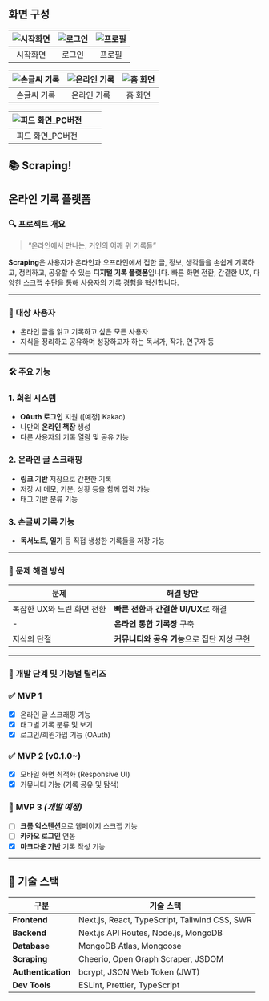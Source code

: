  ## 화면 구성

| ![시작화면](https://nr38fsf9m048ia4h.public.blob.vercel-storage.com/start-Cclt86Q9C4hJW6ChdGBxdKnhS4Hfx6.png) | ![로그인](https://nr38fsf9m048ia4h.public.blob.vercel-storage.com/login-tv0UxJVmHwE0816zWPQT8nmpqOMq3A.gif) | ![프로필](https://nr38fsf9m048ia4h.public.blob.vercel-storage.com/Profile-2muPIsQzgrxiizQTaFBoAbQipkKiJn.png) |
|:--:|:--:|:--:|
| 시작화면 | 로그인 | 프로필 |

| ![손글씨 기록](https://nr38fsf9m048ia4h.public.blob.vercel-storage.com/freecompress-%EC%86%90%EA%B8%80%EC%94%A8%EA%B8%B0%EB%A1%9D-qCKJZ0864WjOfwUZyktpTVasa2eG5y.gif) | ![온라인 기록](https://nr38fsf9m048ia4h.public.blob.vercel-storage.com/%EC%98%A8%EB%9D%BC%EC%9D%B8%EA%B8%B0%EB%A1%9D-tSVNvRWcF2nPkORvk1J6JUTM2d2i0x.gif) | ![홈 화면](https://nr38fsf9m048ia4h.public.blob.vercel-storage.com/%ED%99%88%ED%99%94%EB%A9%B4-NheJDnOnDkZcyFfp8obfSo08YBDhYJ.gif) |
|:--:|:--:|:--:|
| 손글씨 기록 | 온라인 기록 | 홈 화면 |

| ![피드 화면_PC버전](https://nr38fsf9m048ia4h.public.blob.vercel-storage.com/PC_%ED%94%BC%EB%93%9C-MJFvpyMdmjp9PaglgSX64AShm4lNBm.gif) |  |  |
|:--:|:--:|:--:|
| 피드 화면_PC버전 |  |  |


## 📚 Scraping!
## 온라인 기록 플랫폼

### 🔍 프로젝트 개요

> “온라인에서 만나는, 거인의 어깨 위 기록들”
> 

**Scraping**은 사용자가 온라인과 오프라인에서 접한 글, 정보, 생각들을 손쉽게 기록하고, 정리하고, 공유할 수 있는 **디지털 기록 플랫폼**입니다. 빠른 화면 전환, 간결한 UX, 다양한 스크랩 수단을 통해 사용자의 기록 경험을 혁신합니다.

---

### 🎯 대상 사용자

- 온라인 글을 읽고 기록하고 싶은 모든 사용자
- 지식을 정리하고 공유하며 성장하고자 하는 독서가, 작가, 연구자 등

---

### 🛠 주요 기능

### 1. **회원 시스템**

- **OAuth 로그인** 지원 ([예정] Kakao)
- 나만의 **온라인 책장** 생성
- 다른 사용자의 기록 열람 및 공유 기능

### 2. **온라인 글 스크래핑**

- **링크 기반** 저장으로 간편한 기록
- 저장 시 메모, 기분, 상황 등을 함께 입력 가능
- 태그 기반 분류 기능

### 3. 손글씨 **기록 기능**

- **독서노트, 일기** 등 직접 생성한 기록들을 저장 가능

---

### 🚀 문제 해결 방식

| 문제 | 해결 방안 |
| --- | --- |
| 복잡한 UX와 느린 화면 전환 | **빠른 전환**과 **간결한 UI/UX**로 해결 |
| - | **온라인 통합 기록장** 구축 |
| 지식의 단절 | **커뮤니티와 공유 기능**으로 집단 지성 구현 |

---

### 🔧 개발 단계 및 기능별 릴리즈

### ✅ **MVP 1**

- [x]  온라인 글 스크래핑 기능
- [x]  태그별 기록 분류 및 보기
- [x]  로그인/회원가입 기능 (OAuth)

### ✅ **MVP 2** (v0.1.0~)

- [x]  모바일 화면 최적화 (Responsive UI)
- [x]  커뮤니티 기능 (기록 공유 및 탐색)

### 🔄 **MVP 3** *(개발 예정)*

- [ ]  **크롬 익스텐션**으로 웹페이지 스크랩 기능
- [ ]  **카카오 로그인** 연동
- [x]  **마크다운 기반** 기록 작성 기능

---

## 🧱 기술 스택

| **구분** | **기술 스택** |
| --- | --- |
| **Frontend** | Next.js, React, TypeScript, Tailwind CSS, SWR |
| **Backend** | Next.js API Routes, Node.js, MongoDB |
| **Database** | MongoDB Atlas, Mongoose |
| **Scraping** | Cheerio, Open Graph Scraper, JSDOM |
| **Authentication** | bcrypt, JSON Web Token (JWT) |
| **Dev Tools** | ESLint, Prettier, TypeScript |